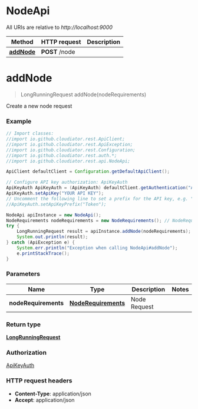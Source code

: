 # NodeApi

All URIs are relative to *http://localhost:9000*

Method | HTTP request | Description
------------- | ------------- | -------------
[**addNode**](NodeApi.md#addNode) | **POST** /node | 


<a name="addNode"></a>
# **addNode**
> LongRunningRequest addNode(nodeRequirements)



Create a new node request

### Example
```java
// Import classes:
//import io.github.cloudiator.rest.ApiClient;
//import io.github.cloudiator.rest.ApiException;
//import io.github.cloudiator.rest.Configuration;
//import io.github.cloudiator.rest.auth.*;
//import io.github.cloudiator.rest.api.NodeApi;

ApiClient defaultClient = Configuration.getDefaultApiClient();

// Configure API key authorization: ApiKeyAuth
ApiKeyAuth ApiKeyAuth = (ApiKeyAuth) defaultClient.getAuthentication("ApiKeyAuth");
ApiKeyAuth.setApiKey("YOUR API KEY");
// Uncomment the following line to set a prefix for the API key, e.g. "Token" (defaults to null)
//ApiKeyAuth.setApiKeyPrefix("Token");

NodeApi apiInstance = new NodeApi();
NodeRequirements nodeRequirements = new NodeRequirements(); // NodeRequirements | Node Request
try {
    LongRunningRequest result = apiInstance.addNode(nodeRequirements);
    System.out.println(result);
} catch (ApiException e) {
    System.err.println("Exception when calling NodeApi#addNode");
    e.printStackTrace();
}
```

### Parameters

Name | Type | Description  | Notes
------------- | ------------- | ------------- | -------------
 **nodeRequirements** | [**NodeRequirements**](NodeRequirements.md)| Node Request |

### Return type

[**LongRunningRequest**](LongRunningRequest.md)

### Authorization

[ApiKeyAuth](../README.md#ApiKeyAuth)

### HTTP request headers

 - **Content-Type**: application/json
 - **Accept**: application/json

